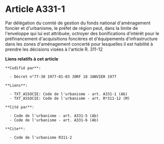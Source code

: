 # Article A331-1

Par délégation du comité de gestion du fonds national d'aménagement foncier et d'urbanisme, le préfet de région peut, dans la
limite de l'enveloppe qui lui est attribuée, octroyer des bonifications d'intérêt pour le préfinancement d'acquisitions
foncières et d'équipements d'infrastructure dans les zones d'aménagement concerté pour lesquelles il est habilité à prendre
les décisions visées à l'article R. 311-12

**Liens relatifs à cet article**

	**Codifié par**:

	  - Décret n°77-38 1977-01-03 JORF 18 JANVIER 1977

	**Liens**:

	  - TXT_ASSOCIE: Code de l'urbanisme - art. A331-1 (Ab)
	  - TXT_ASSOCIE: Code de l'urbanisme - art. R*311-12 (M)

	**Cité par**:

	  - Code de l'urbanisme - art. A331-5 (Ab)
	  - Code de l'urbanisme - art. A331-6 (Ab)

	**Cite**:

	  - Code de l'urbanisme R311-2
